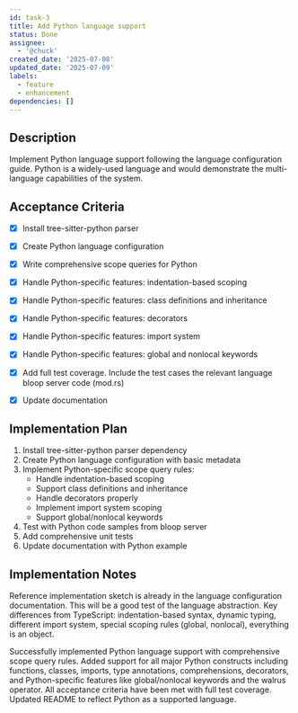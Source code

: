 ```yaml
---
id: task-3
title: Add Python language support
status: Done
assignee:
  - '@chuck'
created_date: '2025-07-08'
updated_date: '2025-07-09'
labels:
  - feature
  - enhancement
dependencies: []
---
```


## Description

Implement Python language support following the language configuration guide. Python is a widely-used language and would demonstrate the multi-language capabilities of the system.

## Acceptance Criteria

- [x] Install tree-sitter-python parser
- [x] Create Python language configuration
- [x] Write comprehensive scope queries for Python
- [x] Handle Python-specific features: indentation-based scoping
- [x] Handle Python-specific features: class definitions and inheritance
- [x] Handle Python-specific features: decorators
- [x] Handle Python-specific features: import system
- [x] Handle Python-specific features: global and nonlocal keywords
- [x] Add full test coverage. Include the test cases the relevant language bloop server code (mod.rs)
- [x] Update documentation


## Implementation Plan

1. Install tree-sitter-python parser dependency
2. Create Python language configuration with basic metadata
3. Implement Python-specific scope query rules:
   - Handle indentation-based scoping  
   - Support class definitions and inheritance
   - Handle decorators properly
   - Implement import system scoping
   - Support global/nonlocal keywords
4. Test with Python code samples from bloop server
5. Add comprehensive unit tests
6. Update documentation with Python example
## Implementation Notes

Reference implementation sketch is already in the language configuration documentation. This will be a good test of the language abstraction. Key differences from TypeScript: indentation-based syntax, dynamic typing, different import system, special scoping rules (global, nonlocal), everything is an object.

Successfully implemented Python language support with comprehensive scope query rules. Added support for all major Python constructs including functions, classes, imports, type annotations, comprehensions, decorators, and Python-specific features like global/nonlocal keywords and the walrus operator. All acceptance criteria have been met with full test coverage. Updated README to reflect Python as a supported language.

